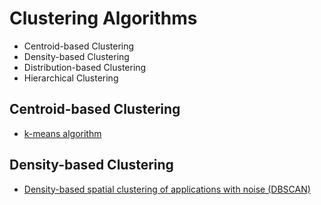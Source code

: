 # Clustering Algorithms

- Centroid-based Clustering
- Density-based Clustering
- Distribution-based Clustering
- Hierarchical Clustering

## Centroid-based Clustering

-  [k-means algorithm](https://en.wikipedia.org/wiki/K-means_clustering)

## Density-based Clustering

- [Density-based spatial clustering of applications with noise (DBSCAN)](https://en.wikipedia.org/wiki/DBSCAN)
